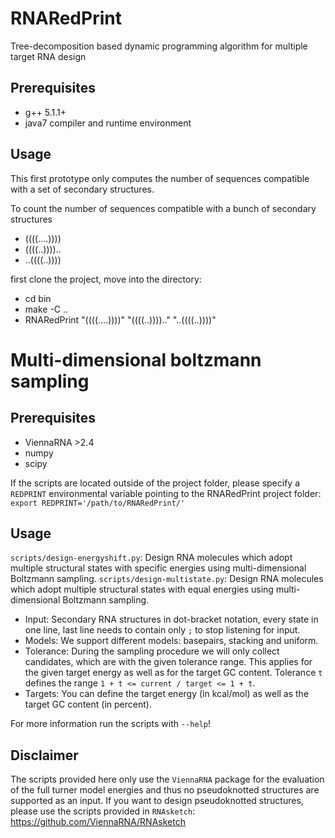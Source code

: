 # RNARedPrint
Tree-decomposition based dynamic programming algorithm for multiple target RNA design

## Prerequisites
 * g++ 5.1.1+
 * java7 compiler and runtime environment

## Usage
This first prototype only computes the number of sequences compatible with a set of secondary structures.

To count the number of sequences compatible with a bunch of secondary structures
 * ((((....))))
 * ((((..))))..
 * ..((((..))))

first clone the project, move into the directory:
 * cd bin
 * make -C ..
 * RNARedPrint  "((((....))))" "((((..)))).." "..((((..))))"


# Multi-dimensional boltzmann sampling

## Prerequisites

 * ViennaRNA >2.4
 * numpy
 * scipy

If the scripts are located outside of the project folder, please specify a `REDPRINT` environmental variable pointing to the RNARedPrint project folder:
`export REDPRINT='/path/to/RNARedPrint/'`

## Usage

`scripts/design-energyshift.py`: Design RNA molecules which adopt multiple structural states with specific energies using multi-dimensional Boltzmann sampling.
`scripts/design-multistate.py`: Design RNA molecules which adopt multiple structural states with equal energies using multi-dimensional Boltzmann sampling.

 * Input: Secondary RNA structures in dot-bracket notation, every state in one line, last line needs to contain only `;` to stop listening for input.
 * Models: We support different models: basepairs, stacking and uniform.
 * Tolerance: During the sampling procedure we will only collect candidates, which are with the given tolerance range. This applies for the given target energy as well as for the target GC content. Tolerance `t` defines the range `1 + t <= current / target <= 1 + t`.
 * Targets: You can define the target energy (in kcal/mol) as well as the target GC content (in percent).

 For more information run the scripts with `--help`!

## Disclaimer

The scripts provided here only use the `ViennaRNA` package for the evaluation of the full turner model energies and thus no pseudoknotted structures are supported as an input. If you want to design pseudoknotted structures, please use the scripts provided in `RNAsketch`: https://github.com/ViennaRNA/RNAsketch
